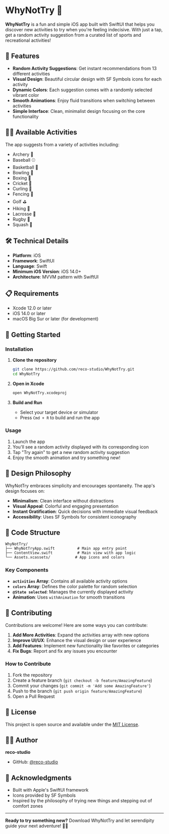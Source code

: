 # WhyNotTry 🎯

**WhyNotTry** is a fun and simple iOS app built with SwiftUI that helps you discover new activities to try when you're feeling indecisive. With just a tap, get a random activity suggestion from a curated list of sports and recreational activities!

## 📱 Features

- **Random Activity Suggestions**: Get instant recommendations from 13 different activities
- **Visual Design**: Beautiful circular design with SF Symbols icons for each activity
- **Dynamic Colors**: Each suggestion comes with a randomly selected vibrant color
- **Smooth Animations**: Enjoy fluid transitions when switching between activities
- **Simple Interface**: Clean, minimalist design focusing on the core functionality

## 🏃‍♂️ Available Activities

The app suggests from a variety of activities including:
- Archery 🏹
- Baseball ⚾
- Basketball 🏀
- Bowling 🎳
- Boxing 🥊
- Cricket 🏏
- Curling 🥌
- Fencing 🤺
- Golf ⛳
- Hiking 🥾
- Lacrosse 🥍
- Rugby 🏉
- Squash 🎾

## 🛠 Technical Details

- **Platform**: iOS
- **Framework**: SwiftUI
- **Language**: Swift
- **Minimum iOS Version**: iOS 14.0+
- **Architecture**: MVVM pattern with SwiftUI

## 📋 Requirements

- Xcode 12.0 or later
- iOS 14.0 or later
- macOS Big Sur or later (for development)

## 🚀 Getting Started

### Installation

1. **Clone the repository**
   ```bash
   git clone https://github.com/reco-studio/WhyNotTry.git
   cd WhyNotTry
   ```

2. **Open in Xcode**
   ```bash
   open WhyNotTry.xcodeproj
   ```

3. **Build and Run**
   - Select your target device or simulator
   - Press `Cmd + R` to build and run the app

### Usage

1. Launch the app
2. You'll see a random activity displayed with its corresponding icon
3. Tap "Try again" to get a new random activity suggestion
4. Enjoy the smooth animation and try something new!

## 🎨 Design Philosophy

WhyNotTry embraces simplicity and encourages spontaneity. The app's design focuses on:
- **Minimalism**: Clean interface without distractions
- **Visual Appeal**: Colorful and engaging presentation
- **Instant Gratification**: Quick decisions with immediate visual feedback
- **Accessibility**: Uses SF Symbols for consistent iconography

## 🔧 Code Structure

```
WhyNotTry/
├── WhyNotTryApp.swift          # Main app entry point
├── ContentView.swift           # Main view with app logic
└── Assets.xcassets/           # App icons and colors
```

### Key Components

- **`activities` Array**: Contains all available activity options
- **`colors` Array**: Defines the color palette for random selection
- **`@State selected`**: Manages the currently displayed activity
- **Animation**: Uses `withAnimation` for smooth transitions

## 🤝 Contributing

Contributions are welcome! Here are some ways you can contribute:

1. **Add More Activities**: Expand the activities array with new options
2. **Improve UI/UX**: Enhance the visual design or user experience
3. **Add Features**: Implement new functionality like favorites or categories
4. **Fix Bugs**: Report and fix any issues you encounter

### How to Contribute

1. Fork the repository
2. Create a feature branch (`git checkout -b feature/AmazingFeature`)
3. Commit your changes (`git commit -m 'Add some AmazingFeature'`)
4. Push to the branch (`git push origin feature/AmazingFeature`)
5. Open a Pull Request

## 📄 License

This project is open source and available under the [MIT License](LICENSE).

## 👨‍💻 Author

**reco-studio**
- GitHub: [@reco-studio](https://github.com/reco-studio)

## 🙏 Acknowledgments

- Built with Apple's SwiftUI framework
- Icons provided by SF Symbols
- Inspired by the philosophy of trying new things and stepping out of comfort zones

---

**Ready to try something new?** Download WhyNotTry and let serendipity guide your next adventure! 🎲✨
